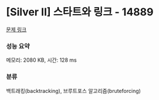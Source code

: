 # [Silver II] 스타트와 링크 - 14889 

[문제 링크](https://www.acmicpc.net/problem/14889) 

### 성능 요약

메모리: 2080 KB, 시간: 128 ms

### 분류

백트래킹(backtracking), 브루트포스 알고리즘(bruteforcing)


